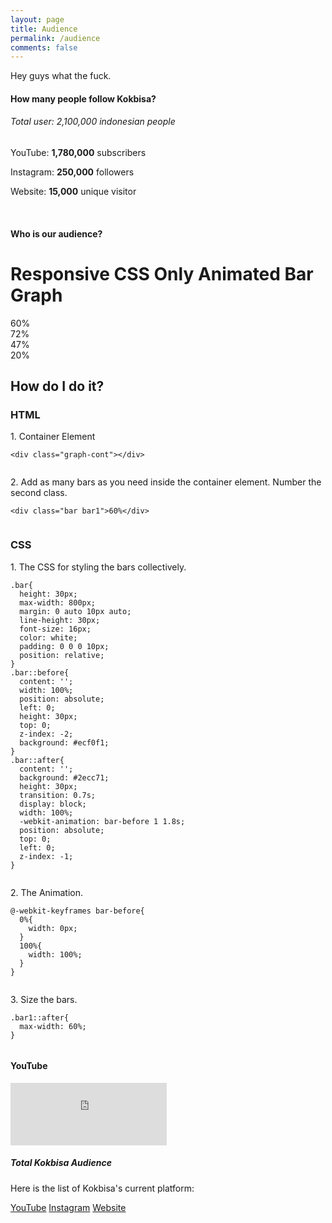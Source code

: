 ```yaml
---
layout: page
title: Audience
permalink: /audience
comments: false
---
```


<div class="row justify-content-between">
<div class="col-md-8 pr-5">

<p>Hey guys what the fuck.</p>

<h4>How many people follow Kokbisa?</h4>
<h6>Total user: 2,100,000 indonesian people</h6>
<p><i class='fab fa-youtube'></i></span> YouTube: <b>1,780,000</b> subscribers</p>
<p><i class='fab fa-instagram'></i></span> Instagram: <b>250,000</b> followers</p>
<p><i class='fas fa-desktop'></i> Website: <b>15,000</b> unique visitor</p>

</br>

<h4>Who is our audience?</h4>
<link href='https://fonts.googleapis.com/css?family=Source+Sans+Pro:300,400' rel='stylesheet' type='text/css'>

<div class="graph-cont">
  <h1>Responsive CSS Only Animated Bar Graph</h1>
  <div class="bar bar1">60%</div>
  <div class="bar bar2">72%</div>
  <div class="bar bar3">47%</div>
  <div class="bar bar4">20%</div>
</div>
<div class="how-cont">
  <h2>How do I do it?</h2>
  <h3>HTML</h3>
  <p>1. Container Element</p>
  <code><pre>
&lt;div class=&quot;graph-cont&quot;&gt;&lt;/div&gt;
  </pre></code>
  <p>2. Add as many bars as you need inside the container element. Number the second class.</p>
  <code><pre>
&lt;div class=&quot;bar bar1&quot;&gt;60%&lt;/div&gt;
  </pre></code>
  <h3>CSS</h3>
  <p>1. The CSS for styling the bars collectively.</p>
  <code><pre>
.bar{
  height: 30px;
  max-width: 800px;
  margin: 0 auto 10px auto;
  line-height: 30px;
  font-size: 16px;
  color: white;
  padding: 0 0 0 10px;
  position: relative;
}
.bar::before{
  content: '';
  width: 100%;
  position: absolute;
  left: 0;
  height: 30px;
  top: 0;
  z-index: -2;
  background: #ecf0f1;
}
.bar::after{
  content: '';
  background: #2ecc71;
  height: 30px;
  transition: 0.7s;
  display: block;
  width: 100%;
  -webkit-animation: bar-before 1 1.8s;
  position: absolute;
  top: 0;
  left: 0;
  z-index: -1;
}
  </pre></code>
  <p>2. The Animation.</p>
  <code><pre>
@-webkit-keyframes bar-before{
  0%{
    width: 0px;
  }
  100%{
    width: 100%;
  }
}
  </pre></code>
  <p>3. Size the bars.</p>
  <code><pre>
.bar1::after{
  max-width: 60%;
}
  </pre></code>
</div>




<h4>YouTube</h4>
<iframe src="https://youcount.github.io/e/#!/UCu0yQD7NFMyLu_-TmKa4Hqg" height="100" width="250" frameborder="0"></iframe>


</div>



<div class="col-md-4">

<div class="sticky-top sticky-top-80">
<h5>Total Kokbisa Audience</h5>

<p>Here is the list of Kokbisa's current platform:

<a target="_blank" href="https://www.youtube.com/kokbisa" class="btn btn-danger">YouTube</a>
<a target="_blank" href="https://www.instagram.com/kokbisa" class="btn btn-warning">Instagram</a>
<a target="_blank" href="https://www.kokbisa.id" class="btn btn-primary">Website</a>
